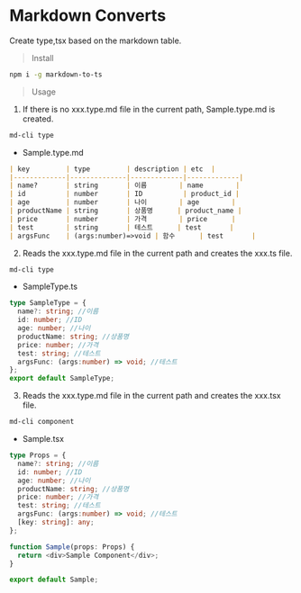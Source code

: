 # Markdown Converts

Create type,tsx based on the markdown table.

> Install

```bash
npm i -g markdown-to-ts
```

> Usage

1. If there is no xxx.type.md file in the current path, Sample.type.md is created.
```bash
md-cli type
```
* Sample.type.md

```md
| key         | type         | description | etc  |
|-------------|--------------|-------------|-------------|
| name?       | string       | 이름        | name        |
| id          | number       | ID          | product_id |
| age         | number       | 나이        | age        |
| productName | string       | 상품명      | product_name |
| price       | number       | 가격        | price      |
| test        | string       | 테스트      | test       |
| argsFunc    | (args:number)=>void | 함수      | test       |
```


2. Reads the xxx.type.md file in the current path and creates the xxx.ts file.
```bash
md-cli type
```
* SampleType.ts
```typescript
type SampleType = {
  name?: string; //이름
  id: number; //ID
  age: number; //나이
  productName: string; //상품명
  price: number; //가격
  test: string; //테스트
  argsFunc: (args:number) => void; //테스트
};
export default SampleType;

```

3. Reads the xxx.type.md file in the current path and creates the xxx.tsx file.
```bash
md-cli component
```

* Sample.tsx
```typescript
type Props = {
  name?: string; //이름
  id: number; //ID
  age: number; //나이
  productName: string; //상품명
  price: number; //가격
  test: string; //테스트
  argsFunc: (args:number) => void; //테스트
  [key: string]: any;
};

function Sample(props: Props) {
  return <div>Sample Component</div>;
}

export default Sample;

```